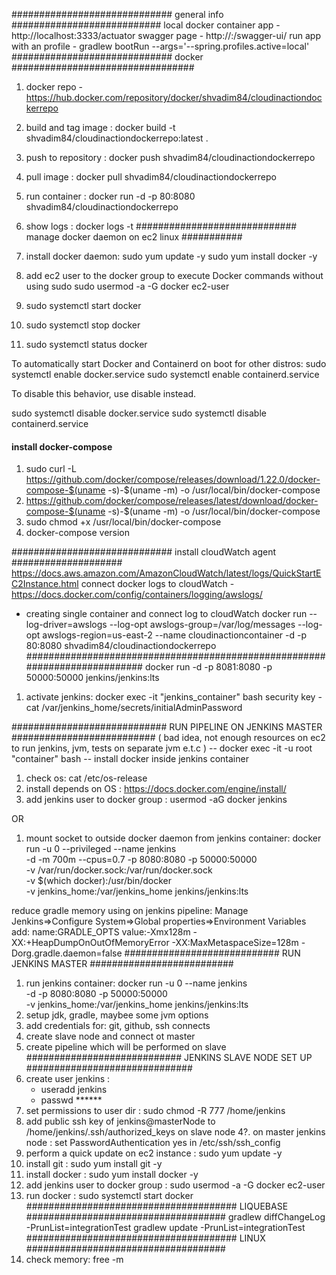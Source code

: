 ############################# general info ###########################
local docker container app - http://localhost:3333/actuator
swagger page               - http://<app domain>:<app port>/swagger-ui/
run app with an profile    - gradlew bootRun --args='--spring.profiles.active=local'
############################# docker #################################
1. docker repo - https://hub.docker.com/repository/docker/shvadim84/cloudinactiondockerrepo
2. build and tag image : docker build -t shvadim84/cloudinactiondockerrepo:latest .
3. push to repository  : docker push shvadim84/cloudinactiondockerrepo
4. pull image : docker pull shvadim84/cloudinactiondockerrepo
5. run container : docker run -d -p 80:8080  shvadim84/cloudinactiondockerrepo
6. show logs : docker logs -t <container>
############################# manage docker daemon on ec2 linux ###########
1. install docker daemon:
   sudo yum update -y
   sudo yum install docker -y
2. add ec2 user to the docker group to execute Docker commands without using sudo
   sudo usermod -a -G docker ec2-user

3. sudo systemctl start docker
4. sudo systemctl stop docker
5. sudo systemctl status docker

To automatically start Docker and Containerd on boot for other distros:
 sudo systemctl enable docker.service
 sudo systemctl enable containerd.service

To disable this behavior, use disable instead.

 sudo systemctl disable docker.service
 sudo systemctl disable containerd.service

#### install docker-compose ####
1. sudo curl -L https://github.com/docker/compose/releases/download/1.22.0/docker-compose-$(uname -s)-$(uname -m) -o /usr/local/bin/docker-compose
2. https://github.com/docker/compose/releases/latest/download/docker-compose-$(uname -s)-$(uname -m) -o /usr/local/bin/docker-compose
3. sudo chmod +x /usr/local/bin/docker-compose
4. docker-compose version

############################# install cloudWatch agent ####################
https://docs.aws.amazon.com/AmazonCloudWatch/latest/logs/QuickStartEC2Instance.html
connect docker logs to cloudWatch - https://docs.docker.com/config/containers/logging/awslogs/

 - creating single container and connect log to cloudWatch
docker run --log-driver=awslogs --log-opt awslogs-group=/var/log/messages --log-opt awslogs-region=us-east-2 --name cloudinactioncontainer -d -p 80:8080  shvadim84/cloudinactiondockerrepo
###########################################################################
docker run -d -p 8081:8080 -p 50000:50000 jenkins/jenkins:lts
1. activate jenkins:
docker exec -it "jenkins_container" bash
security key - cat /var/jenkins_home/secrets/initialAdminPassword

############################ RUN PIPELINE ON JENKINS MASTER ##########################
( bad idea, not enough resources on ec2 to run jenkins, jvm, tests on separate jvm e.t.c )
-- docker exec -it -u root "container" bash
-- install docker inside jenkins container
1. check os: cat /etc/os-release
2. install depends on OS : https://docs.docker.com/engine/install/
3. add jenkins user to docker group : usermod -aG docker jenkins

OR
1. mount socket to outside docker daemon from jenkins container:
    docker run -u 0 --privileged --name jenkins \
    -d -m 700m --cpus=0.7 -p 8080:8080 -p 50000:50000 \
    -v /var/run/docker.sock:/var/run/docker.sock \
    -v $(which docker):/usr/bin/docker \
    -v jenkins_home:/var/jenkins_home jenkins/jenkins:lts

reduce gradle memory using on jenkins pipeline:
Manage Jenkins=>Configure System=>Global properties=>Environment Variables add:
   name:GRADLE_OPTS
   value:-Xmx128m -XX:+HeapDumpOnOutOfMemoryError -XX:MaxMetaspaceSize=128m -Dorg.gradle.daemon=false
############################ RUN JENKINS MASTER ##########################
1. run jenkins container:
    docker run -u 0 --name jenkins \
    -d -p 8080:8080 -p 50000:50000 \
    -v jenkins_home:/var/jenkins_home jenkins/jenkins:lts
2. setup jdk, gradle, maybee some jvm options
3. add credentials for: git, github, ssh connects
4. create slave node and connect ot master
5. create pipeline which will be performed on slave
############################ JENKINS SLAVE NODE SET UP ##############################
1. create user jenkins :
   - useradd jenkins
   - passwd ******
2. set permissions to user dir : sudo chmod -R 777 /home/jenkins
3. add public ssh key of jenkins@masterNode to /home/jenkins/.ssh/authorized_keys on slave node
4?. on master jenkins node : set PasswordAuthentication yes in /etc/ssh/ssh_config
5. perform a quick update on ec2 instance : sudo yum update -y
6. install git : sudo yum install git -y
7. install docker : sudo yum install docker -y
8. add jenkins user to docker group : sudo usermod -a -G docker ec2-user
9. run docker : sudo systemctl start docker
###################################### LIQUEBASE ####################################
gradlew diffChangeLog -PrunList=integrationTest
gradlew update -PrunList=integrationTest
###################################### LINUX ####################################
1. check memory: free -m







